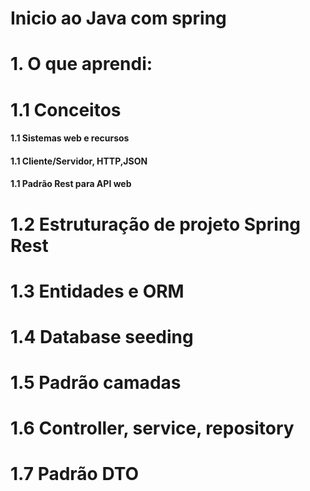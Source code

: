 # Inicio ao Java com spring

# 1. O que aprendi:

# 1.1 Conceitos
#### 1.1 Sistemas web e recursos
#### 1.1 Cliente/Servidor, HTTP,JSON
#### 1.1 Padrão Rest para API web
# 1.2 Estruturação de projeto Spring Rest
# 1.3 Entidades e ORM
# 1.4 Database seeding
# 1.5 Padrão camadas
# 1.6 Controller, service, repository
# 1.7 Padrão DTO
